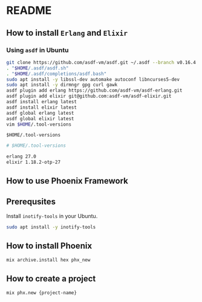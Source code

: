 # README

## How to install `Erlang` and `Elixir`

### Using `asdf` in Ubuntu

```bash
git clone https://github.com/asdf-vm/asdf.git ~/.asdf --branch v0.16.4
. "$HOME/.asdf/asdf.sh"
. "$HOME/.asdf/completions/asdf.bash"
sudo apt install -y libssl-dev automake autoconf libncurses5-dev
sudo apt install -y dirmngr gpg curl gawk
asdf plugin add erlang https://github.com/asdf-vm/asdf-erlang.git
asdf plugin add elixir git@github.com:asdf-vm/asdf-elixir.git
asdf install erlang latest 
asdf install elixir latest
asdf global erlang latest 
asdf global elixir latest
vim $HOME/.tool-versions
```

`$HOME/.tool-versions`

```bash
# $HOME/.tool-versions

erlang 27.0
elixir 1.18.2-otp-27
```

## How to use Phoenix Framework

## Prerequsites 

Install `inotify-tools` in your Ubuntu.

```bash
sudo apt install -y inotify-tools
```

## How to install Phoenix

```bash
mix archive.install hex phx_new
```

## How to create a project

```bash
mix phx.new {project-name}
```
